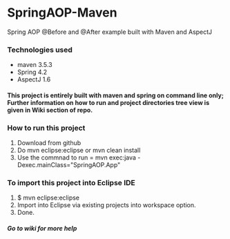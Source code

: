 # SpringAOP-Maven
Spring AOP @Before and @After example built with Maven and AspectJ


### Technologies used
* maven 3.5.3
* Spring 4.2
* AspectJ 1.6

#### This project is entirely built with maven and spring on command line only; Further information on how to run and project directories tree view is given in Wiki section of repo.

### How to run this project
1. Download from github
2. Do mvn eclipse:eclipse or mvn clean install
3. Use the commnad to run = mvn exec:java -Dexec.mainClass="SpringAOP.App"

### To import this project into Eclipse IDE

1. $ mvn eclipse:eclipse
2. Import into Eclipse via existing projects into workspace option.
3. Done.


##### Go to wiki for more help
